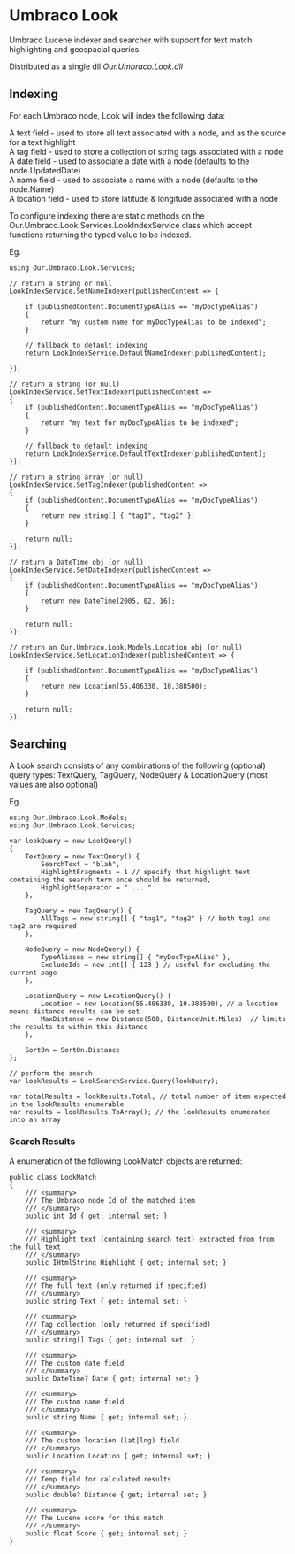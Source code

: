 # Umbraco Look
Umbraco Lucene indexer and searcher with support for text match highlighting and geospacial queries.

Distributed as a single dll _Our.Umbraco.Look.dll_

## Indexing

For each Umbraco node, Look will index the following data:

A text field - used to store all text associated with a node, and as the source for a text highlight  
A tag field - used to store a collection of string tags associated with a node  
A date field - used to associate a date with a node (defaults to the node.UpdatedDate)  
A name field - used to associate a name with a node (defaults to the node.Name)  
A location field - used to store latitude & longitude associated with a node  
  
To configure indexing there are static methods on the Our.Umbraco.Look.Services.LookIndexService class which accept functions returning the typed value to be indexed.

Eg.

	using Our.Umbraco.Look.Services;

	// return a string or null
	LookIndexService.SetNameIndexer(publishedContent => {

		if (publishedContent.DocumentTypeAlias == "myDocTypeAlias")
		{
			return "my custom name for myDocTypeAlias to be indexed";
		}

		// fallback to default indexing
		return LookIndexService.DefaultNameIndexer(publishedContent);

	});

	// return a string (or null)
	LookIndexService.SetTextIndexer(publishedContent => 
	{
		if (publishedContent.DocumentTypeAlias == "myDocTypeAlias")
		{
			return "my text for myDocTypeAlias to be indexed";
		}

		// fallback to default indexing
		return LookIndexService.DefaultTextIndexer(publishedContent);
	});

	// return a string array (or null)
	LookIndexService.SetTagIndexer(publishedContent => 
	{
		if (publishedContent.DocumentTypeAlias == "myDocTypeAlias")
		{
			return new string[] { "tag1", "tag2" };
		}
		
		return null;
	});

	// return a DateTime obj (or null)
	LookIndexService.SetDateIndexer(publishedContent => 
	{
		if (publishedContent.DocumentTypeAlias == "myDocTypeAlias")
		{
			return new DateTime(2005, 02, 16);
		}

		return null;
	});

	// return an Our.Umbraco.Look.Models.Location obj (or null)
	LookIndexService.SetLocationIndexer(publishedContent => {

		if (publishedContent.DocumentTypeAlias == "myDocTypeAlias")
		{
			return new Lcoation(55.406330, 10.388500);		
		}

		return null;
	});

## Searching

A Look search consists of any combinations of the following (optional) query types: TextQuery, TagQuery, NodeQuery & LocationQuery (most values are also optional)

Eg.

	using Our.Umbraco.Look.Models;  
	using Our.Umbraco.Look.Services;  

	var lookQuery = new LookQuery()
	{
		TextQuery = new TextQuery() {
			SearchText = "blah",
			HighlightFragments = 1 // specify that highlight text containing the search term once should be returned,
			HighlightSeparator = " ... "
		},

		TagQuery = new TagQuery() {
			AllTags = new string[] { "tag1", "tag2" } // both tag1 and tag2 are required
		},

		NodeQuery = new NodeQuery() {
			TypeAliases = new string[] { "myDocTypeAlias" },
			ExcludeIds = new int[] { 123 } // useful for excluding the current page
		},

		LocationQuery = new LocationQuery() {
			Location = new Location(55.406330, 10.388500), // a location means distance results can be set
			MaxDistance = new Distance(500, DistanceUnit.Miles)  // limits the results to within this distance
		},

		SortOn = SortOn.Distance
	};

	// perform the search
	var lookResults = LookSearchService.Query(lookQuery);

	var totalResults = lookResults.Total; // total number of item expected in the lookResults enumerable
	var results = lookResults.ToArray(); // the lookResults enumerated into an array

### Search Results

A enumeration of the following LookMatch objects are returned:

	public class LookMatch
	{
		/// <summary>
		/// The Umbraco node Id of the matched item
		/// </summary>
		public int Id { get; internal set; }

		/// <summary>
		/// Highlight text (containing search text) extracted from from the full text
		/// </summary>
		public IHtmlString Highlight { get; internal set; }

		/// <summary>
		/// The full text (only returned if specified)
		/// </summary>
		public string Text { get; internal set; }

		/// <summary>
		/// Tag collection (only returned if specified)
		/// </summary>
		public string[] Tags { get; internal set; }

		/// <summary>
		/// The custom date field
		/// </summary>
		public DateTime? Date { get; internal set; }

		/// <summary>
		/// The custom name field
		/// </summary>
		public string Name { get; internal set; }

		/// <summary>
		/// The custom location (lat|lng) field
		/// </summary>
		public Location Location { get; internal set; }

		/// <summary>
		/// Temp field for calculated results
		/// </summary>
		public double? Distance { get; internal set; }

		/// <summary>
		/// The Lucene score for this match
		/// </summary>
		public float Score { get; internal set; }
	}

